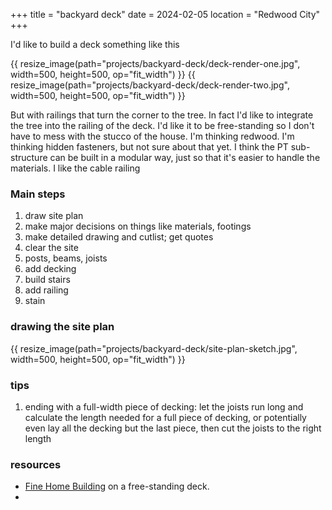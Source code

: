 +++
title = "backyard deck"
date = 2024-02-05
location = "Redwood City"
+++

I'd like to build a deck something like this

{{ resize_image(path="projects/backyard-deck/deck-render-one.jpg", width=500, height=500, op="fit_width") }}
{{ resize_image(path="projects/backyard-deck/deck-render-two.jpg", width=500, height=500, op="fit_width") }}

But with railings that turn the corner to the tree.
In fact I'd like to integrate the tree into the railing of the deck.
I'd like it to be free-standing so I don't have to mess with the stucco of the house.
I'm thinking redwood.
I'm thinking hidden fasteners, but not sure about that yet.
I think the PT sub-structure can be built in a modular way,
just so that it's easier to handle the materials.
I like the cable railing

### Main steps
1. draw site plan
1. make major decisions on things like materials, footings
1. make detailed drawing and cutlist; get quotes
1. clear the site
1. posts, beams, joists
1. add decking
1. build stairs
1. add railing
1. stain


### drawing the site plan
{{ resize_image(path="projects/backyard-deck/site-plan-sketch.jpg", width=500, height=500, op="fit_width") }}



### tips
1. ending with a full-width piece of decking:
let the joists run long and calculate the length needed for a full piece of decking,
or potentially even lay all the decking but the last piece, then cut the joists to the right length


### resources
- [Fine Home Building](https://www.finehomebuilding.com/project-guides/decks) on a free-standing deck.
- 
